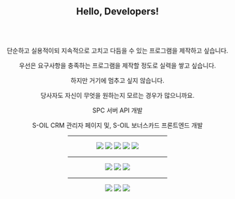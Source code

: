 <div id="profile" align="center">
    <h2>Hello, Developers!</h2>
    <br />
    <br />
</div>

<div id="hope" align="center">
    <p style="font: 24px;">단순하고 실용적이되 지속적으로 고치고 다듬을 수 있는 프로그램을 제작하고 싶습니다.</p>
    <p>우선은 요구사항을 충족하는 프로그램을 제작할 정도로 실력을 쌓고 싶습니다.</p>
    <p>하지만 거기에 멈추고 싶지 않습니다.</p>
    <p>당사자도 자신이 무엇을 원하는지 모르는 경우가 많으니까요.</p>
</div>

<div id="talk" align="center">
    <p>SPC 서버 API 개발</p>
    <p>S-OIL CRM 관리자 페이지 및, S-OIL 보너스카드 프론트엔드 개발</p>
</div>

<div id="tech" align="center">
    <hr align="center" width=45% />
    <div id="main">
        <img src="https://img.shields.io/badge/Java-E6E6E6?style=for-the-badge&logo=java&logoColor=blue">
        <img src="https://img.shields.io/badge/Spring_Framework-auto?style=for-the-badge&logo=spring&logoColor=black">
        <img src="https://img.shields.io/badge/MyBatis-E6E6E6?style=for-the-badge&logo=MyBatis&logoColor=red">
        <img src="https://img.shields.io/badge/JPA-E6E6E6?style=for-the-badge&logo=JPA&logoColor=red">
        <img src="https://img.shields.io/badge/Oracle-E6E6E6?style=for-the-badge&logo=oracle&logoColor=red">
    </div>
    <hr align="center" width=45% />
    <div id="sub">
        <img src="https://img.shields.io/badge/JavaScript-E6E6E6?style=for-the-badge&logo=javascript&logoColor=yellow">
        <img src="https://img.shields.io/badge/React-E6E6E6?style=for-the-badge&logo=react&logoColor=purple">
        <img src="https://img.shields.io/badge/JQuery-E6E6E6?style=for-the-badge&logo=JQuery&logoColor=purple">
    </div>
    <hr align="center" width=45% />
    <div id="tool">
        <img src="https://img.shields.io/badge/VSCode-E6E6E6?style=for-the-badge&logo=visualstudiocode&logoColor=blue">
        <img src="https://img.shields.io/badge/IDEA-E6E6E6?style=for-the-badge&logo=IntelliJIDEA&logoColor=black">
        <img src="https://img.shields.io/badge/Eclipse-E6E6E6?style=for-the-badge&logo=Eclipse&logoColor=black">
    </div>
</div>
